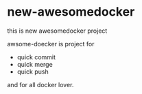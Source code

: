 







# new-awesomedocker

this is new awesomedocker project

awsome-doecker is project for

- quick commit
- quick merge
- quick push

and for all docker lover.





